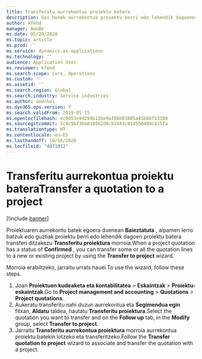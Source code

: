 ```yaml
---
title: Transferitu aurrekontua proiektu batera
description: Gai honek aurrekontua proiektu berri edo lehendik dagoenera nola transferitu jakiteko informazioa eskaintzen du.
author: kfend
manager: AnnBe
ms.date: 05/28/2020
ms.topic: article
ms.prod: ''
ms.service: dynamics-ax-applications
ms.technology: ''
audience: Application User
ms.reviewer: kfend
ms.search.scope: Core, Operations
ms.custom: ''
ms.assetid: ''
ms.search.region: Global
ms.search.industry: Service industries
ms.author: andchoi
ms.dyn365.ops.version: 7
ms.search.validFrom: 2019-01-15
ms.openlocfilehash: ec0d53e9d294b12be9af9bb03885a45b68fb3388
ms.sourcegitcommit: 5c4c9bf3ba018562d6cb3443c01d550489c415fa
ms.translationtype: HT
ms.contentlocale: eu-ES
ms.lasthandoff: 10/16/2020
ms.locfileid: "4071012"
---
```

# <a name="transfer-a-quotation-to-a-project"></a><span data-ttu-id="a86e4-103">Transferitu aurrekontua proiektu batera</span><span class="sxs-lookup"><span data-stu-id="a86e4-103">Transfer a quotation to a project</span></span>

[!include [banner](../includes/banner.md)]

<span data-ttu-id="a86e4-104">Proiektuaren aurrekontu batek egoera duenean **Baieztatuta** , aipamen lerro batzuk edo guztiak proiektu berri edo lehendik dagoen proiektu batera transferi ditzakezu **Transferitu proiektura** morroia.</span><span class="sxs-lookup"><span data-stu-id="a86e4-104">When a project quotation has a status of **Confirmed** , you can transfer some or all the quotation lines to a new or existing project by using the **Transfer to project** wizard.</span></span> 

<span data-ttu-id="a86e4-105">Morroia erabiltzeko, jarraitu urrats hauei.</span><span class="sxs-lookup"><span data-stu-id="a86e4-105">To use the wizard, follow these steps.</span></span>

1. <span data-ttu-id="a86e4-106">Joan **Proiektuen kudeaketa eta kontabilitatea** > **Eskaintzak** > **Proiektu-eskaintzak**.</span><span class="sxs-lookup"><span data-stu-id="a86e4-106">Go to **Project management and accounting** > **Quotations** > **Project quotations**.</span></span>
2. <span data-ttu-id="a86e4-107">Aukeratu transferitu nahi duzun aurrekontua eta **Segimendua egin** fitxan, **Aldatu** taldea, hautatu **Transferitu proiektura**.</span><span class="sxs-lookup"><span data-stu-id="a86e4-107">Select the quotation you want to transfer and on the **Follow up** tab, in the **Modify** group, select **Transfer to project**.</span></span>
3. <span data-ttu-id="a86e4-108">Jarraitu **Transferitu aurrekontua proiektura** morroia aurrekontua proiektu batekin lotzeko eta transferitzeko.</span><span class="sxs-lookup"><span data-stu-id="a86e4-108">Follow the **Transfer quotation to project** wizard to associate and transfer the quotation with a project.</span></span>
